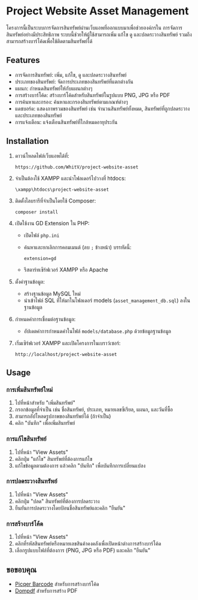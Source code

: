 # Project Website Asset Management

โครงการนี้เป็นระบบการจัดการสินทรัพย์ผ่านเว็บแอพที่ออกแบบมาเพื่อช่วยองค์กรใน
การจัดการสินทรัพย์อย่างมีประสิทธิภาพ ระบบนี้ช่วยให้ผู้ใช้สามารถเพิ่ม แก้ไข ดู และปลดระวางสินทรัพย์ รวมถึงสามารถสร้างบาร์โค้ดเพื่อใช้ติดตามสินทรัพย์ได้

## Features

- การจัดการสินทรัพย์: เพิ่ม, แก้ไข, ดู และปลดระวางสินทรัพย์
- ประเภทของสินทรัพย์: จัดการประเภทของสินทรัพย์ที่แตกต่างกัน
- แผนก: กำหนดสินทรัพย์ให้กับแผนกต่างๆ
- การสร้างบาร์โค้ด: สร้างบาร์โค้ดสำหรับสินทรัพย์ในรูปแบบ PNG, JPG หรือ PDF
- การค้นหาและกรอง: ค้นหาและกรองสินทรัพย์ตามเกณฑ์ต่างๆ
- แดชบอร์ด: แสดงภาพรวมของสินทรัพย์ เช่น จำนวนสินทรัพย์ทั้งหมด, สินทรัพย์ที่ถูกปลดระวาง และประเภทของสินทรัพย์
- การแจ้งเตือน: แจ้งเตือนสินทรัพย์ที่ใกล้หมดอายุประกัน

## Installation

1. ดาวน์โหลดไฟล์เว็บแอพได้ที่:

    ```
    https://github.com/WhitV/project-website-asset
    ```

2. จำเป็นต้องใช้ XAMPP และนำโฟลเดอร์ไปวางที่ htdocs:

    ```
    \xampp\htdocs\project-website-asset
    ```

3. ติดตั้งไลบรารีที่จำเป็นโดยใช้ Composer:

    ```
    composer install
    ```

4. เปิดใช้งาน GD Extension ใน PHP:
    - เปิดไฟล์ `php.ini`
    - ค้นหาและยกเลิกการคอมเมนต์ (ลบ `;` ข้างหน้า) บรรทัดนี้:

      ```
      extension=gd
      ```

    - รีสตาร์ทเซิร์ฟเวอร์ XAMPP หรือ Apache

5. ตั้งค่าฐานข้อมูล:
    - สร้างฐานข้อมูล MySQL ใหม่
    - นำเข้าไฟล์ SQL ที่ให้มาในโฟลเดอร์ models (`asset_management_db.sql`) ลงในฐานข้อมูล

6. กำหนดค่าการเชื่อมต่อฐานข้อมูล:
    - อัปเดตค่าการกำหนดค่าในไฟล์ `models/database.php` ด้วยข้อมูลฐานข้อมูล

7. เริ่มเซิร์ฟเวอร์ XAMPP และเปิดโครงการในเบราว์เซอร์:

    ```
    http://localhost/project-website-asset
    ```

## Usage

### การเพิ่มสินทรัพย์ใหม่

1. ไปที่หน้าสำหรับ "เพิ่มสินทรัพย์"
2. กรอกข้อมูลที่จำเป็น เช่น ชื่อสินทรัพย์, ประเภท, หมายเลขซีเรียล, แผนก, และวันที่ซื้อ
3. สามารถอัปโหลดรูปภาพของสินทรัพย์ได้ (ถ้าจำเป็น)
4. คลิก "บันทึก" เพื่อเพิ่มสินทรัพย์

### การแก้ไขสินทรัพย์

1. ไปที่หน้า "View Assets"
2. คลิกปุ่ม "แก้ไข" สินทรัพย์ที่ต้องการแก้ไข
3. แก้ไขข้อมูลตามต้องการ แล้วคลิก "บันทึก" เพื่อบันทึกการเปลี่ยนแปลง

### การปลดระวางสินทรัพย์

1. ไปที่หน้า "View Assets"
2. คลิกปุ่ม "ปลด" สินทรัพย์ที่ต้องการปลดระวาง
3. ยืนยันการปลดระวางโดยป้อนชื่อสินทรัพย์และคลิก "ยืนยัน"

### การสร้างบาร์โค้ด

1. ไปที่หน้า "View Assets"
2. คลิกที่รหัสสินทรัพย์หรือหมายเลขสินค้าคงคลังเพื่อเปิดหน้าต่างการสร้างบาร์โค้ด
3. เลือกรูปแบบไฟล์ที่ต้องการ (PNG, JPG หรือ PDF) และคลิก "ยืนยัน"

## ขอขอบคุณ

- [Picqer Barcode](https://github.com/picqer/php-barcode-generator) สำหรับการสร้างบาร์โค้ด
- [Dompdf](https://github.com/dompdf/dompdf) สำหรับการสร้าง PDF
